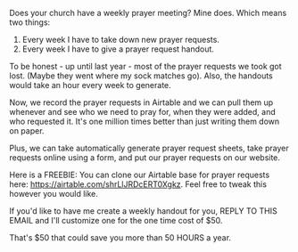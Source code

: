 Does your church have a weekly prayer meeting?  Mine does.  Which means two things:

1) Every week I have to take down new prayer requests.
2) Every week I have to give a prayer request handout.

To be honest - up until last year - most of the prayer requests we took got lost. (Maybe they went where my sock matches go).  Also, the handouts would take an hour every week to generate.

Now, we record the prayer requests in Airtable and we can pull them up whenever and see who we need to pray for, when they were added, and who requested it.  It's one million times better than just writing them down on paper.

Plus, we can take automatically generate prayer request sheets, take prayer requests online using a form, and put our prayer requests on our website.  

Here is a FREEBIE: You can clone our Airtable base for prayer requests here:  https://airtable.com/shrLlJRDcERT0Xgkz.  Feel free to tweak this however you would like.

If you'd like to have me create a weekly handout for you, REPLY TO THIS EMAIL and I'll customize one for the one time cost of $50.  

That's $50 that could save you more than 50 HOURS a year.